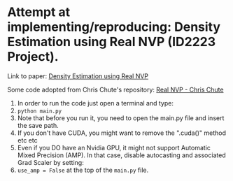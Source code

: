 # Attempt at implementing/reproducing: Density Estimation using Real NVP (ID2223 Project).
Link to paper: [Density Estimation using Real NVP](https://arxiv.org/abs/1605.08803)

Some code adopted from Chris Chute's repository: [Real NVP - Chris Chute](https://github.com/chrischute/real-nvp)


1. In order to run the code just open a terminal and type:
2. ``` python main.py ```
3. Note that before you run it, you need to open the main.py file and insert the save path.
4. If you don't have CUDA, you might want to remove the ".cuda()" method etc etc
5. Even if you DO have an Nvidia GPU, it might not support Automatic Mixed Precision (AMP). In that case, disable autocasting and associated Grad Scaler by setting:
6.  ``` use_amp = False ``` at the top of the  ``` main.py ``` file.

